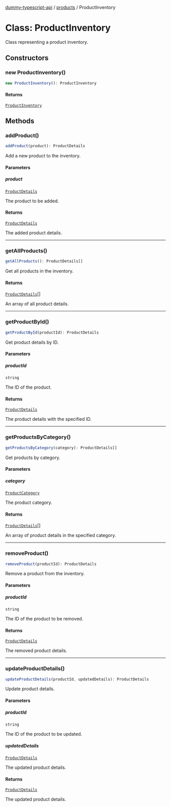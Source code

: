 [dummy-typescript-api](../../index.md) / [products](../index.md) / ProductInventory

# Class: ProductInventory

Class representing a product inventory.

## Constructors

### new ProductInventory()

```ts
new ProductInventory(): ProductInventory
```

#### Returns

[`ProductInventory`](ProductInventory.md)

## Methods

### addProduct()

```ts
addProduct(product): ProductDetails
```

Add a new product to the inventory.

#### Parameters

##### product

[`ProductDetails`](../interfaces/ProductDetails.md)

The product to be added.

#### Returns

[`ProductDetails`](../interfaces/ProductDetails.md)

The added product details.

***

### getAllProducts()

```ts
getAllProducts(): ProductDetails[]
```

Get all products in the inventory.

#### Returns

[`ProductDetails`](../interfaces/ProductDetails.md)[]

An array of all product details.

***

### getProductById()

```ts
getProductById(productId): ProductDetails
```

Get product details by ID.

#### Parameters

##### productId

`string`

The ID of the product.

#### Returns

[`ProductDetails`](../interfaces/ProductDetails.md)

The product details with the specified ID.

***

### getProductsByCategory()

```ts
getProductsByCategory(category): ProductDetails[]
```

Get products by category.

#### Parameters

##### category

[`ProductCategory`](../enumerations/ProductCategory.md)

The product category.

#### Returns

[`ProductDetails`](../interfaces/ProductDetails.md)[]

An array of product details in the specified category.

***

### removeProduct()

```ts
removeProduct(productId): ProductDetails
```

Remove a product from the inventory.

#### Parameters

##### productId

`string`

The ID of the product to be removed.

#### Returns

[`ProductDetails`](../interfaces/ProductDetails.md)

The removed product details.

***

### updateProductDetails()

```ts
updateProductDetails(productId, updatedDetails): ProductDetails
```

Update product details.

#### Parameters

##### productId

`string`

The ID of the product to be updated.

##### updatedDetails

[`ProductDetails`](../interfaces/ProductDetails.md)

The updated product details.

#### Returns

[`ProductDetails`](../interfaces/ProductDetails.md)

The updated product details.

